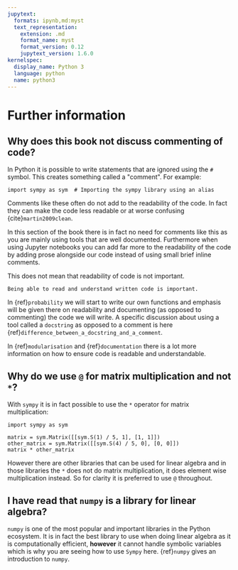 ```yaml
---
jupytext:
  formats: ipynb,md:myst
  text_representation:
    extension: .md
    format_name: myst
    format_version: 0.12
    jupytext_version: 1.6.0
kernelspec:
  display_name: Python 3
  language: python
  name: python3
---
```


# Further information

## Why does this book not discuss commenting of code?

In Python it is possible to write statements that are ignored using the `#`
symbol. This creates something called a "comment". For example:

```{code-cell} ipython3
import sympy as sym  # Importing the sympy library using an alias
```

Comments like these often do not add to the readability of the code. In fact
they can make the code less readable or at worse confusing {cite}`martin2009clean`.

In this section of the book there is in fact no need for comments like this as
you are mainly using tools that are well documented. Furthermore when using
Jupyter notebooks you can add far more to the readability of the code by adding
prose alongside our code instead of using small brief inline comments.

This does not mean that readability of code is not important.

```{important}
Being able to read and understand written code is important.
```

In {ref}`probability` we will start to write our own functions and emphasis will
be given there on readability and documenting (as opposed to commenting) the
code we will write. A specific discussion about using a tool called a
`docstring` as opposed to a comment is here
{ref}`difference_between_a_docstring_and_a_comment`.

In {ref}`modularisation` and {ref}`documentation` there is a lot more
information on how to ensure code is readable and understandable.

## Why do we use `@` for matrix multiplication and not `*`?

With `sympy` it is in fact possible to use the `*` operator for matrix
multiplication:

```{code-cell} ipython3
import sympy as sym

matrix = sym.Matrix([[sym.S(1) / 5, 1], [1, 1]])
other_matrix = sym.Matrix([[sym.S(4) / 5, 0], [0, 0]])
matrix * other_matrix
```

However there are other libraries that can be used for linear algebra and in
those libraries the `*` does not do matrix multiplication, it does element wise
multiplication instead. So for clarity it is preferred to use `@` throughout.

## I have read that `numpy` is a library for linear algebra?

`numpy` is one of the most popular and important libraries in the Python
ecosystem. It is in fact the best library to use when doing linear algebra as it
is computationally efficient, **however** it cannot handle symbolic variables
which is why you are seeing how to use `Sympy` here. {ref}`numpy` gives an
introduction to `numpy`.
